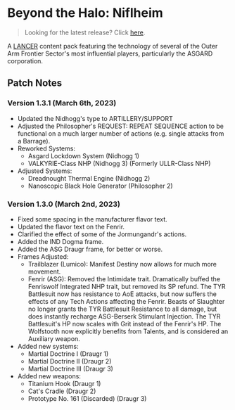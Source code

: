 # Beyond the Halo: Niflheim

> Looking for the latest release? Click [here](https://github.com/GG46KG/lancer-niflheim-data/releases).

A [LANCER](https://massifpress.com/lancer) content pack featuring the technology of several of the Outer Arm Frontier Sector's most influential players, particularly the ASGARD corporation.

## Patch Notes

### Version 1.3.1 (March 6th, 2023)

- Updated the Nidhogg's type to ARTILLERY/SUPPORT
- Adjusted the Philosopher's REQUEST: REPEAT SEQUENCE action to be functional on a much larger number of actions (e.g. single attacks from a Barrage).
- Reworked Systems:
  - Asgard Lockdown System (Nidhogg 1)
  - VALKYRIE-Class NHP (Nidhogg 3) (Formerly ULLR-Class NHP)
- Adjusted Systems:
  - Dreadnought Thermal Engine (Nidhogg 2)
  - Nanoscopic Black Hole Generator (Philosopher 2)

### Version 1.3.0 (March 2nd, 2023)

- Fixed some spacing in the manufacturer flavor text.
- Updated the flavor text on the Fenrir.
- Clarified the effect of some of the Jormungandr's actions.
- Added the IND Dogma frame.
- Added the ASG Draugr frame, for better or worse.
- Frames Adjusted:
  - Trailblazer (Lumico): Manifest Destiny now allows for much more movement.
  - Fenrir (ASG): Removed the Intimidate trait. Dramatically buffed the Fenriswolf Integrated NHP trait, but removed its SP refund. The TYR Battlesuit now has resistance to AoE attacks, but now suffers the effects of any Tech Actions affecting the Fenrir. Beasts of Slaughter no longer grants the TYR Battlesuit Resistance to all damage, but does instantly recharge ASG-Berserk Stimulant Injection. The TYR Battlesuit's HP now scales with Grit instead of the Fenrir's HP. The Wolfstooth now explicitly benefits from Talents, and is considered an Auxiliary weapon.
- Added new systems:
  - Martial Doctrine I   (Draugr 1)
  - Martial Doctrine II  (Draugr 2)
  - Martial Doctrine III (Draugr 3)
- Added new weapons:
  - Titanium Hook (Draugr 1)
  - Cat's Cradle (Draugr 2)
  - Prototype No. 161 (Discarded) (Draugr 3)
